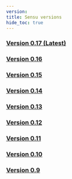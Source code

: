 ```yaml
---
version:
title: Sensu versions
hide_toc: true
---
```


### [Version 0.17 (Latest)](/docs/0.17/overview)

### [Version 0.16](/docs/0.16/overview)

### [Version 0.15](/docs/0.15/overview)

### [Version 0.14](/docs/0.14/overview)

### [Version 0.13](/docs/0.13/overview)

### [Version 0.12](/docs/0.12/)

### [Version 0.11](/docs/0.11/)

### [Version 0.10](/docs/0.10/)

### [Version 0.9](/docs/0.9/)
